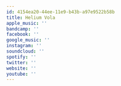 ```yaml
---
id: 4154ea20-44ee-11e9-b43b-a97e9522b58b
title: Helium Vola
apple_music: ''
bandcamp: ''
facebook: ''
google_music: ''
instagram: ''
soundcloud: ''
spotify: ''
twitter: ''
website: ''
youtube: ''
---
```

